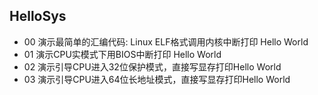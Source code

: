 ## HelloSys

- 00 演示最简单的汇编代码: Linux ELF格式调用内核中断打印 Hello World
- 01 演示CPU实模式下用BIOS中断打印 Hello World
- 02 演示引导CPU进入32位保护模式，直接写显存打印Hello World
- 03 演示引导CPU进入64位长地址模式，直接写显存打印Hello World
